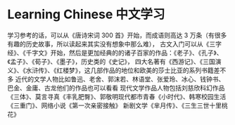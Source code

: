 # Learning Chinese 中文学习

学习参考的话，可以从《唐诗宋词 300 首》开始，而成语则高达 3 万条（有很多有趣的历史故事，所以读起来其实没有想象中那么难），
古文入门可以从《三字经》、《千字文》开始，然后是更加经典的的诸子百家的作品：《老子》、《孔子》、《孟子》、《荀子》、《墨子》，历史类的《史记》，
四大名著有《西游记》、《三国演义》、《水浒传》、《红楼梦》，这几部作品的地位和欧美的莎士比亚的系列书籍差不多
近代的文学人物比如鲁迅、老舍、郭沫若、林语堂、张爱玲、冰心、钱钟书、巴金、金庸、古龙他们的作品也可以看看
现代文学作品人物包括刘慈欣科幻作品《三体》、莫言寻真《丰乳肥臀》、郭敬明现代都市青春《小时代》、韩寒校园生活《三重门》、网络小说《第一次亲密接触》
新剧文学《芈月传》、《三生三世十里桃花》
